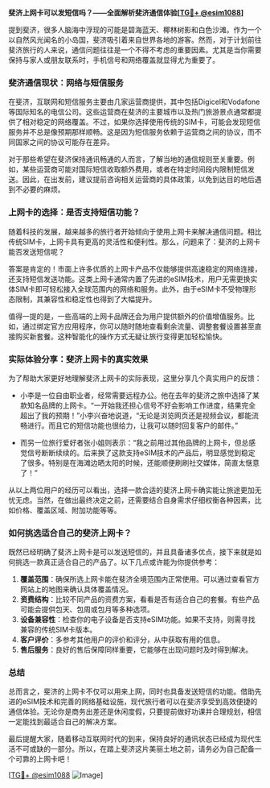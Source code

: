 **斐济上网卡可以发短信吗？——全面解析斐济通信体验[[TG💪+ @esim1088](https://t.me/s/esim1088)]**

提到斐济，很多人脑海中浮现的可能是碧海蓝天、椰林树影和白色沙滩。作为一个以自然风光闻名的小岛国，斐济吸引着来自世界各地的游客。然而，对于计划前往斐济旅行的人来说，通信问题往往是一个不得不考虑的重要因素。尤其是当你需要保持与家人或朋友联系时，手机信号和网络覆盖就显得尤为重要了。

### 斐济通信现状：网络与短信服务

在斐济，互联网和短信服务主要由几家运营商提供，其中包括Digicel和Vodafone等国际知名的电信公司。这些运营商在斐济的主要城市以及热门旅游景点通常都提供了相对稳定的网络覆盖。不过，如果你选择使用传统的SIM卡，可能会发现短信服务并不总是像预期那样顺畅。这是因为短信服务依赖于运营商之间的协议，而不同国家之间的协议可能存在差异。

对于那些希望在斐济保持通讯畅通的人而言，了解当地的通信规则至关重要。例如，某些运营商可能对国际短信收取额外费用，或者在特定时间段内限制短信发送。因此，在出发前，建议提前咨询相关运营商的具体政策，以免到达目的地后遇到不必要的麻烦。

### 上网卡的选择：是否支持短信功能？

随着科技的发展，越来越多的旅行者开始倾向于使用上网卡来解决通信问题。相比传统SIM卡，上网卡具有更高的灵活性和便利性。那么，问题来了：斐济的上网卡能否发送短信呢？

答案是肯定的！市面上许多优质的上网卡产品不仅能够提供高速稳定的网络连接，还支持短信发送功能。这类上网卡通常内置了先进的eSIM技术，用户无需更换实体SIM卡即可轻松接入全球范围内的网络和服务。此外，由于eSIM卡不受物理形态限制，其兼容性和稳定性也得到了大幅提升。

值得一提的是，一些高端的上网卡品牌还会为用户提供额外的价值增值服务。比如，通过绑定官方应用程序，你可以随时随地查看剩余流量、调整套餐设置甚至直接购买新套餐。这种智能化的操作方式无疑让旅行变得更加轻松愉快。

### 实际体验分享：斐济上网卡的真实效果

为了帮助大家更好地理解斐济上网卡的实际表现，这里分享几个真实用户的反馈：

- 小李是一位自由职业者，经常需要远程办公。他在去年的斐济之旅中选择了某款知名品牌的上网卡。“一开始我还担心信号不好会影响工作进度，结果完全超出了我的预期！”小李兴奋地说道，“无论是浏览网页还是视频会议，都能流畅进行。而且它的短信功能也很给力，让我可以随时回复客户的邮件。”

- 而另一位旅行爱好者张小姐则表示：“我之前用过其他品牌的上网卡，但总感觉信号断断续续的。后来换了这款支持eSIM技术的产品后，明显感觉到稳定了很多。特别是在海滩边晒太阳的时候，还能顺便刷刷社交媒体，简直太惬意了！”

从以上两位用户的经历可以看出，选择一款合适的斐济上网卡确实能让旅途更加无忧无虑。当然，在做出最终决定之前，还需要结合自身需求仔细权衡各种因素，比如价格、覆盖区域、附加功能等等。

### 如何挑选适合自己的斐济上网卡？

既然已经明确了斐济上网卡是可以发送短信的，并且具备诸多优点，接下来就是如何挑选一款真正适合自己的产品了。以下几点或许能为你提供参考：

1. **覆盖范围**：确保所选上网卡能在斐济全境范围内正常使用。可以通过查看官方网站上的地图来确认具体覆盖情况。
2. **资费结构**：比较不同产品的资费方案，看看是否有适合自己的套餐。有些产品可能会提供包天、包周或包月等多种选项。
3. **设备兼容性**：检查你的电子设备是否支持eSIM功能。如果不支持，则需寻找兼容的传统SIM卡版本。
4. **客户评价**：多参考其他用户的评价和评分，从中获取有用的信息。
5. **售后服务**：良好的售后保障同样重要，它能够在出现问题时及时得到解决。

### 总结

总而言之，斐济的上网卡不仅可以用来上网，同时也具备发送短信的功能。借助先进的eSIM技术和完善的网络基础设施，现代旅行者可以在斐济享受到高效便捷的通信体验。无论你是商务出差还是休闲度假，只要提前做好功课并合理规划，相信一定能找到最适合自己的解决方案。

最后提醒大家，随着移动互联网时代的到来，保持良好的通讯状态已经成为现代生活不可或缺的一部分。所以，在踏上斐济这片美丽土地之前，请务必为自己配备一个可靠的上网卡吧！

[[TG💪+ @esim1088](https://t.me/s/esim1088) ![Image](https://i.postimg.cc/4NQfJmqS/Snipaste-2025-05-13-00-14-12.png)]
